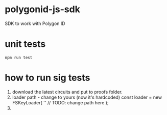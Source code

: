 # polygonid-js-sdk
SDK to work with Polygon ID

# unit tests

`npm run test`

# how to run sig tests

1. download the latest circuits  and put to proofs folder.
2. loader path - change to yours (now it's hardcoded)
    const loader = new FSKeyLoader(
      '' // TODO: change path here
    );
4.  
